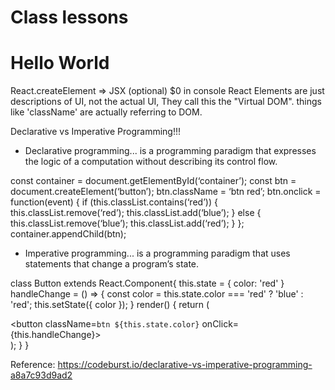 # Class lessons

# Hello World
 React.createElement => JSX  (optional)
$0 in console
React Elements are just descriptions of UI, not the actual UI,
They call this the "Virtual DOM".
things like 'className' are actually referring to DOM.


Declarative vs Imperative Programming!!!


* Declarative programming... is a programming paradigm that expresses the logic of a computation without describing its control flow.


const container = document.getElementById(‘container’);
const btn = document.createElement(‘button’);
btn.className = ‘btn red’;
btn.onclick = function(event) {
 if (this.classList.contains(‘red’)) {
   this.classList.remove(‘red’);
   this.classList.add(‘blue’);
 } else {
   this.classList.remove(‘blue’);
   this.classList.add(‘red’);
 }
};
container.appendChild(btn);



* Imperative programming... is a programming paradigm that uses statements that change a program’s state.


class Button extends React.Component{
  this.state = { color: 'red' }
  handleChange = () => {
    const color = this.state.color === 'red' ? 'blue' : 'red';
    this.setState({ color });
  }
  render() {
    return (<div>
      <button 
         className=`btn ${this.state.color}`
         onClick={this.handleChange}>
      </button>
    </div>);
  }
}


Reference: https://codeburst.io/declarative-vs-imperative-programming-a8a7c93d9ad2